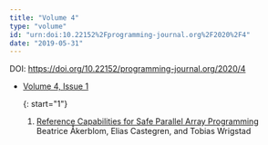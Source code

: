 ```yaml
---
title: "Volume 4"
type: "volume"
id: "urn:doi:10.22152%2Fprogramming-journal.org%2F2020%2F4"
date: "2019-05-31"
---
```

DOI: <https://doi.org/10.22152/programming-journal.org/2020/4>


* [Volume 4, Issue 1](issue1)  




  {: start="1"}
  1. [Reference Capabilities for Safe Parallel Array Programming](/2020/4/1)  
Beatrice Åkerblom, Elias Castegren, and Tobias Wrigstad






